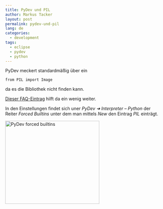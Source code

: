 ```yaml
---
title: PyDev und PIL
author: Markus Tacker
layout: post
permalink: pydev-und-pil
lang: de
categories:
  - development
tags:
  - eclipse
  - pydev
  - python
---
```

PyDev meckert standardmäßig über ein

`from PIL import Image`

da es die Bibliothek nicht finden kann.

[Dieser FAQ-Eintrag][1] hilft da ein wenig weiter.

In den Einstellungen findet sich uner *PyDev ➜ Interpreter &#8211; Python* der Reiter *Forced Builtins* unter dem man mittels *New* den Eintrag *PIL* einträgt.

[<img class="alignnone size-medium wp-image-99" alt="PyDev forced builtins" src="/uploads/2011/05/pydev-forced-builtins-300x265.jpg" width="300" height="265" />][2]

 [1]: http://pydev.org/faq.html#what_is_that_forced_builtin_libs_in_the_python_i
 [2]: /uploads/2011/05/pydev-forced-builtins.jpeg
